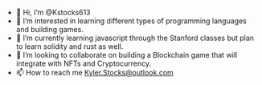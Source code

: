 - 👋 Hi, I’m @Kstocks613
- 👀 I’m interested in learning different types of programming languages and building games.
- 🌱 I’m currently learning javascript through the Stanford classes but plan to learn solidity and rust as well. 
- 💞️ I’m looking to collaborate on building a Blockchain game that will integrate with NFTs and Cryptocurrency. 
- 📫 How to reach me Kyler.Stocks@outlook.com

<!---
Kstocks613/Kstocks613 is a ✨ special ✨ repository because its `README.md` (this file) appears on your GitHub profile.
You can click the Preview link to take a look at your changes.
--->
